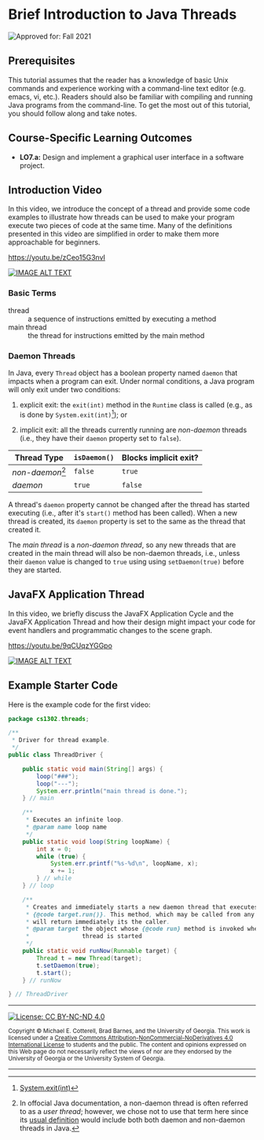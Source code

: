 # Brief Introduction to Java Threads

![Approved for: Fall 2021](https://img.shields.io/badge/Approved%20for-Fall%202021-blue)

## Prerequisites

This tutorial assumes that the reader has a knowledge of basic Unix commands and experience working with a command-line text editor (e.g. emacs, vi, etc.). Readers should also be familiar with compiling and running Java programs from the command-line. 
To get the most out of this tutorial, you should follow along and take notes.

## Course-Specific Learning Outcomes

* **LO7.a:** Design and implement a graphical user interface in a software project.

## Introduction Video

In this video, we introduce the concept of a thread and provide some code examples to illustrate how threads 
can be used to make your program execute two pieces of code at the same time. Many of the definitions presented 
in this video are simplified in order to make them more approachable for beginners.

https://youtu.be/zCeo15G3nvI

<a href="https://www.youtube.com/watch?v=zCeo15G3nvI">
<img src="https://img.youtube.com/vi/zCeo15G3nvI/0.jpg?20190726" alt="IMAGE ALT TEXT">
</a>

### Basic Terms

<dl>
    <dt>thread</dt>
    <dd>a sequence of instructions emitted by executing a method</dd>
    <dt>main thread</dt>
    <dd>the thread for instructions emitted by the main method</dd>
</dl> 

### Daemon Threads

In Java, every `Thread` object has a boolean property named `daemon` that 
impacts when a program can exit. Under normal conditions, a Java program
will only exit under two conditions:

1. explicit exit: the `exit(int)` method in the `Runtime` class is called
   (e.g., as is done by `System.exit(int)`[^1]); or
   
2. implicit exit: all the threads currently running are *non-daemon* threads 
   (i.e., they have their `daemon` property set to `false`).

| Thread Type      | `isDaemon()` | Blocks implicit exit? |
|------------------|--------------|-----------------------|
| *non-daemon*[^2] | `false`      | `true`                |
| *daemon*         | `true`       | `false`               |
   
A thread's `daemon` property cannot be changed after the thread has started executing
(i.e., after it's `start()` method has been called). When a new thread is created, its
`daemon` property is set to the same as the thread that created it. 

The *main thread* is a *non-daemon thread*, so any new threads that are 
created in the main thread will also be non-daemon threads, i.e., unless their 
`daemon` value is changed to `true` using using `setDaemon(true)` before they 
are started.

[^1]: [System.exit(int)](https://docs.oracle.com/en/java/javase/11/docs/api/java.base/java/lang/System.html#exit(int))

[^2]: In offocial Java documentation, a non-daemon thread is often referred to as a
*user thread*; however, we chose not to use that term here since its 
[usual definition](https://en.wikipedia.org/wiki/Thread_(computing)#User_threads)
would include both both daemon and non-daemon threads in Java.

## JavaFX Application Thread

In this video, we briefly discuss the JavaFX Application Cycle and the JavaFX Application Thread 
and how their design might impact your code for event handlers and programmatic changes to 
the scene graph.

https://youtu.be/9qCUqzYGGpo

<a href="https://www.youtube.com/watch?v=9qCUqzYGGpo">
<img src="https://img.youtube.com/vi/9qCUqzYGGpo/0.jpg?20190726" alt="IMAGE ALT TEXT">
</a>

## Example Starter Code

Here is the example code for the first video:

```java
package cs1302.threads;

/**
 * Driver for thread example.
 */
public class ThreadDriver {

    public static void main(String[] args) {
        loop("###");
        loop("---");
        System.err.println("main thread is done.");
    } // main

    /**
     * Executes an infinite loop.
     * @param name loop name
     */
    public static void loop(String loopName) {
        int x = 0;
        while (true) {
            System.err.printf("%s-%d\n", loopName, x);
            x += 1;
        } // while
    } // loop

    /**
     * Creates and immediately starts a new daemon thread that executes
     * {@code target.run()}. This method, which may be called from any thread,
     * will return immediately its the caller.
     * @param target the object whose {@code run} method is invoked when this
     *               thread is started
     */
    public static void runNow(Runnable target) {
        Thread t = new Thread(target);
        t.setDaemon(true);
        t.start();
    } // runNow

} // ThreadDriver
```

<hr/>

[![License: CC BY-NC-ND 4.0](https://img.shields.io/badge/License-CC%20BY--NC--ND%204.0-lightgrey.svg)](http://creativecommons.org/licenses/by-nc-nd/4.0/)

<small>
Copyright &copy; Michael E. Cotterell, Brad Barnes, and the University of Georgia.
This work is licensed under a <a rel="license" href="http://creativecommons.org/licenses/by-nc-nd/4.0/">Creative Commons Attribution-NonCommercial-NoDerivatives 4.0 International License</a> to students and the public.
The content and opinions expressed on this Web page do not necessarily reflect the views of nor are they endorsed by the University of Georgia or the University System of Georgia.
</small>

<hr/>
